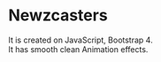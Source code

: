 # Newzcasters

It is created on JavaScript, Bootstrap 4.<br />
It has smooth clean Animation effects.
